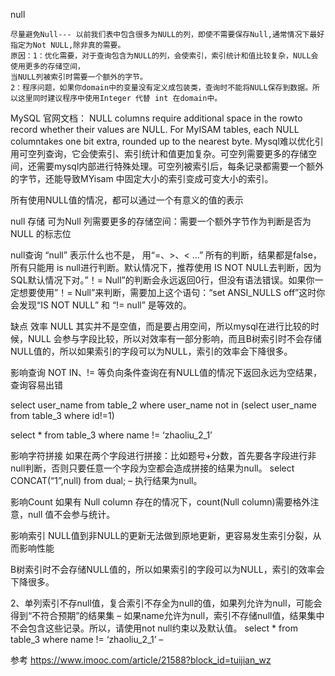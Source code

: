

null


    尽量避免Null--- 以前我们表中包含很多为NULL的列，即使不需要保存Null,通常情况下最好指定为Not NULL,除非真的需要。
    原因：1：优化需要，对于查询包含为NULL的列，会使索引，索引统计和值比较复杂，NULL会使用更多的存储空间，
    当NULL列被索引时需要一个额外的字节。
    2：程序问题，如果你domain中的变量没有定义成包装类，查询时不能将NULL保存到数据。所以这里同时建议程序中使用Integer 代替 int 在domain中。
 
 MySQL 官网文档： 
 NULL columns require additional space in the rowto record whether their values are NULL. For MyISAM tables, each NULL columntakes one bit extra, rounded up to the nearest byte. 
 Mysql难以优化引用可空列查询，它会使索引、索引统计和值更加复杂。可空列需要更多的存储空间，还需要mysql内部进行特殊处理。可空列被索引后，每条记录都需要一个额外的字节，还能导致MYisam 中固定大小的索引变成可变大小的索引。
 
 所有使用NULL值的情况，都可以通过一个有意义的值的表示
 
 null
 存储
 可为Null 列需要更多的存储空间：需要一个额外字节作为判断是否为 NULL 的标志位
 
 null查询
 “null” 表示什么也不是， 用“=、>、< …” 所有的判断，结果都是false，所有只能用 is null进行判断。默认情况下，推荐使用 IS NOT NULL去判断，因为SQL默认情况下对。”！= Null”的判断会永远返回0行，但没有语法错误。如果你一定想要使用”！= Null”来判断，需要加上这个语句：“set ANSI_NULLS off”这时你会发现“IS NOT NULL” 和 “!= null” 是等效的。
 
 缺点
 效率
 NULL 其实并不是空值，而是要占用空间，所以mysql在进行比较的时候，NULL 会参与字段比较，所以对效率有一部分影响，而且B树索引时不会存储NULL值的，所以如果索引的字段可以为NULL，索引的效率会下降很多。
 
 影响查询
 NOT IN、!= 等负向条件查询在有NULL值的情况下返回永远为空结果，查询容易出错
 
 select user_name from table_2 where user_name not in (select user_name from table_3 where id!=1)
 
 select * from table_3 where name != ‘zhaoliu_2_1’
 
 影响字符拼接
 如果在两个字段进行拼接：比如题号+分数，首先要各字段进行非null判断，否则只要任意一个字段为空都会造成拼接的结果为null。 select CONCAT(“1”,null) from dual; – 执行结果为null。
 
 影响Count
 如果有 Null column 存在的情况下，count(Null column)需要格外注意，null 值不会参与统计。
 
 影响索引
 NULL值到非NULL的更新无法做到原地更新，更容易发生索引分裂，从而影响性能
 
 B树索引时不会存储NULL值的，所以如果索引的字段可以为NULL，索引的效率会下降很多。
 
 2、单列索引不存null值，复合索引不存全为null的值，如果列允许为null，可能会得到“不符合预期”的结果集 – 如果name允许为null，索引不存储null值，结果集中不会包含这些记录。所以，请使用not null约束以及默认值。 
 select * from table_3 where name != ‘zhaoliu_2_1’ –
 
 参考
 https://www.imooc.com/article/21588?block_id=tuijian_wz
 
 
